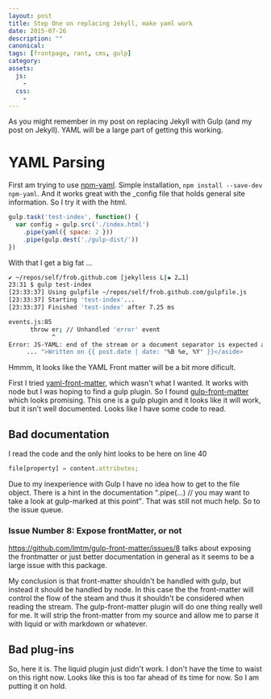 ```yaml
---
layout: post
title: Step One on replacing Jekyll, make yaml work
date: 2015-07-26
description: ""
canonical:
tags: [frontpage, rant, cms, gulp]
category:
assets:
  js:
    -
  css:
    -
---
```


As you might remember in my post on replacing Jekyll with Gulp (and my post on Jekyll). YAML will be a large part of getting this working.

# YAML Parsing
First am trying to use [npm-yaml](https://www.npmjs.com/package/gulp-yaml). Simple installation, ```npm install --save-dev npm-yaml```. And it works great with the \_config file that holds general site information. So I try it with the html.

```javascript
gulp.task('test-index', function() {
  var config = gulp.src('./index.html')
    .pipe(yaml({ space: 2 }))
    .pipe(gulp.dest('./gulp-dist/'))
})
```

With that I get a big fat ...

```bash
✔ ~/repos/self/frob.github.com [jekylless L|✚ 2…1]
23:31 $ gulp test-index
[23:33:37] Using gulpfile ~/repos/self/frob.github.com/gulpfile.js
[23:33:37] Starting 'test-index'...
[23:33:37] Finished 'test-index' after 7.25 ms

events.js:85
      throw er; // Unhandled 'error' event
            ^
Error: JS-YAML: end of the stream or a document separator is expected at line 12, column 64:
     ... ">Written on {{ post.date | date: "%B %e, %Y" }}</aside>
```

Hmmm, It looks like the YAML Front matter will be a bit more dificult.

First I tried [yaml-front-matter](https://www.npmjs.com/package/yaml-front-matter), which wasn't what I wanted. It works with node but I was hoping to find a gulp plugin. So I found [gulp-front-matter](https://github.com/lmtm/gulp-front-matter) which looks promising. This one is a gulp plugin and it looks like it will work, but it isn't well documented. Looks like I have some code to read.

## Bad documentation
I read the code and the only hint looks to be here on line 40

```javascript
file[property] = content.attributes;
```

Due to my inexperience with Gulp I have no idea how to get to the file object. There is a hint in the documentation <q>.pipe(…) // you may want to take a look at gulp-marked at this point</q>. That was still not much help. So to the issue queue.

### Issue Number 8: Expose frontMatter, or not
https://github.com/lmtm/gulp-front-matter/issues/8 talks about exposing the frontmatter or just better documentation in general as it seems to be a large issue with this package.

My conclusion is that front-matter shouldn't be handled with gulp, but instead it should be handled by node. In this case the the front-matter will control the flow of the steam and thus it shouldn't be considered when reading the stream. The gulp-front-matter plugin will do one thing really well for me. It will strip the front-matter from my source and allow me to parse it with liquid or with markdown or whatever.

## Bad plug-ins
So, here it is. The liquid plugin just didn't work. I don't have the time to waist on this right now. Looks like this is too far ahead of its time for now. So I am putting it on hold.
